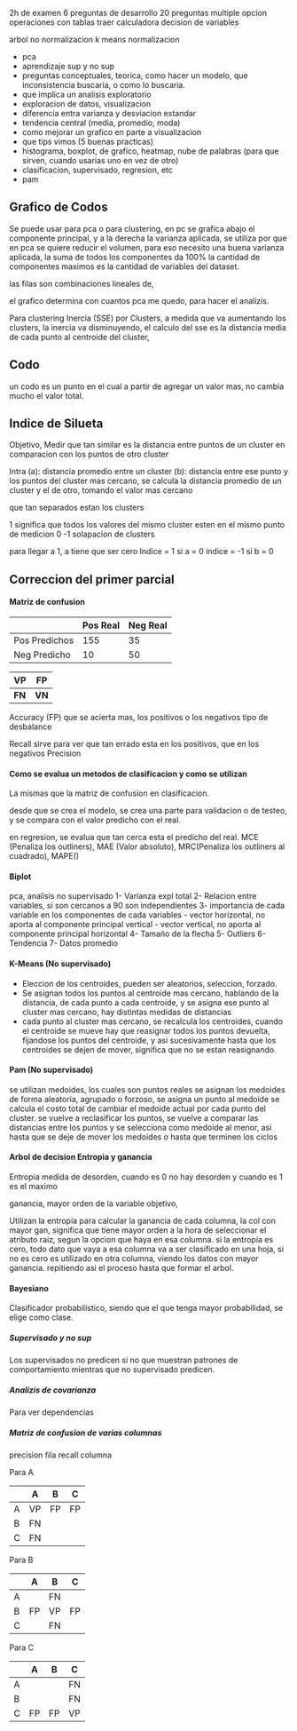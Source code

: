 2h de examen
6 preguntas de desarrollo
20 preguntas multiple opcion
operaciones con tablas
traer calculadora
decision de variables

arbol no normalizacion
k means normalizacion

- pca
- aprendizaje sup y no sup
- preguntas conceptuales, teorica, como hacer un modelo, que inconsistencia buscaria, o como lo buscaria.
- que implica un analisis exploratorio
- exploracion de datos, visualizacion
- diferencia entra varianza y desviacion estandar
- tendencia central (media, promedio, moda)
- como mejorar un grafico en parte a visualizacion
- que tips vimos (5 buenas practicas)
- histograma, boxplot, de grafico, heatmap, nube de palabras (para que sirven, cuando usarias uno en vez de otro)
- clasificacion, supervisado, regresion, etc
- pam
## Grafico de Codos
Se puede usar para pca o para clustering, en pc se grafica abajo el componente principal, y a la derecha la varianza aplicada, se utiliza por que en pca se quiere reducir el volumen, para eso necesito una buena varianza aplicada, la suma de todos los componentes da 100% la cantidad de componentes maximos es la cantidad de variables del dataset.

las filas son combinaciones lineales de,

el grafico determina con cuantos pca me quedo, para hacer el analizis.


Para clustering
Inercia (SSE) por Clusters, a medida que va aumentando los clusters, la inercia va disminuyendo,
el calculo del sse es la distancia media de cada punto al centroide del cluster,

## Codo
un codo es un punto en el cual a partir de agregar un valor mas, no cambia mucho el valor total.

## Indice de Silueta
Objetivo, Medir que tan similar es la distancia entre puntos de un cluster en comparacion con los puntos de otro cluster


Intra (a): distancia promedio entre un cluster
(b): distancia entre ese punto y los puntos del cluster mas cercano, se calcula la distancia promedio de un cluster y el de otro, tomando el valor mas cercano

que tan separados estan los clusters

1 significa que todos los valores del mismo cluster esten en el mismo punto de medicion
0 
-1 solapacion de clusters

para llegar a 1, a tiene que ser cero
Indice = 1 si a = 0
indice = -1 si b = 0


## Correccion del primer parcial
#### Matriz de confusion


|               | Pos Real | Neg Real |
| ------------- | -------- | -------- |
| Pos Predichos | 155      | 35       |
| Neg Predicho  | 10       | 50       |


| VP     | FP     |
| ------ | ------ |
| **FN** | **VN** |
Accuracy (FP)
que se acierta mas, los positivos o los negativos
tipo de desbalance 


Recall sirve para ver que tan errado esta en los positivos, que en los negativos
Precision 
#### Como se evalua un metodos de clasificacion y como se utilizan
La mismas que la matriz de confusion en clasificacion.

desde que se crea el modelo, se crea una parte para validacion o de testeo, y se compara con el valor predicho con el real.

en regresion, se evalua que tan cerca esta el predicho del real.
MCE (Penaliza los outliners), MAE (Valor absoluto), MRC(Penaliza los outliners al cuadrado), MAPE()

#### Biplot
pca, analisis no supervisado
1- Varianza expl total
2- Relacion entre variables, si son cercanos a 90 son independientes
3- importancia de cada variable en los componentes de cada variables
	- vector horizontal, no aporta al componente principal vertical
	- vector vertical, no aporta al componente principal horizontal
4- Tamaño de la flecha
5- Outliers
6- Tendencia
7- Datos promedio 

#### K-Means (No supervisado)
- Eleccion de los centroides, pueden ser aleatorios,  seleccion, forzado.
- Se asignan todos los puntos al centroide mas cercano, hablando de la distancia, de cada punto a cada centroide, y se asigna ese punto al cluster mas cercano, hay distintas medidas de distancias
- cada punto al cluster mas cercano, se recalcula los centroides, cuando el centroide se mueve hay que reasignar todos los puntos devuelta, fijandose los puntos del centroide, y asi sucesivamente hasta que los centroides se dejen de mover, significa que no se estan reasignando.

#### Pam (No supervisado)
se utilizan medoides, los cuales son puntos reales
se asignan los medoides de forma aleatoria, agrupado o forzoso,
se asigna un punto al medoide
se calcula el costo total de cambiar el medoide actual por cada punto del cluster.
se vuelve a reclasificar los puntos, se vuelve a comparar las distancias entre los puntos y se selecciona como medoide al menor, asi hasta que se deje de mover los medoides o hasta que terminen los ciclos

#### Arbol de decision Entropia y ganancia
Entropia medida de desorden, cuando es 0 no hay desorden y cuando es 1 es el maximo

ganancia, mayor orden de la variable objetivo,

Utilizan la entropia para calcular la ganancia de cada columna, la col con mayor gan, significa que tiene mayor orden a la hora de seleccionar el atributo raiz, segun la opcion que haya en esa columna. si la entropia es cero, todo dato que vaya a esa columna va a ser clasificado en una hoja, si no es cero es utilizado en otra columna, viendo los datos con mayor ganancia. repitiendo asi el proceso hasta que formar el arbol.

#### Bayesiano
Clasificador probabilistico, siendo que el que tenga mayor probabilidad, se elige como clase.



##### Supervisado y no sup
Los supervisados no predicen si no que muestran patrones de comportamiento mientras que no supervisado predicen.



##### Analizis de covarianza
Para ver dependencias
##### Matriz de confusion de varias columnas
precision fila
recall columna

Para A

|     | A   | B   | C   |
| --- | --- | --- | --- |
| A   | VP  | FP  | FP  |
| B   | FN  |     |     |
| C   | FN  |     |     |

Para B

|     | A   | B   | C   |
| --- | --- | --- | --- |
| A   |     | FN  |     |
| B   | FP  | VP  | FP  |
| C   |     | FN  |     |

Para C

|     | A   | B   | C   |
| --- | --- | --- | --- |
| A   |     |     | FN  |
| B   |     |     | FN  |
| C   | FP  | FP  | VP  |
